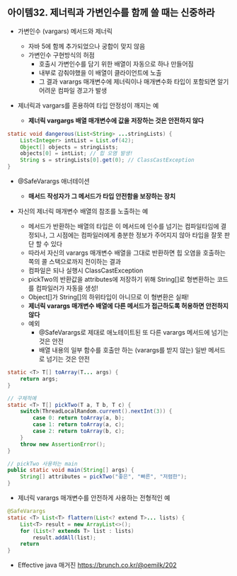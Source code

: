 ## 아이템32. 제너릭과 가변인수를 함께 쓸 때는 신중하라

* 가변인수 (vargars) 메서드와 제너릭
	* 자바 5에 함께 추가되었으나 궁합이 맞지 않음
	* 가변인수 구현방식의 허점
		* 호출시 가변인수를 담기 위한 배열이 자동으로 하나 만들어짐
		* 내부로 감춰야했을 이 배열이 클라이언트에 노출
		* 그 결과 varargs	매개변수에 제너릭이나 매개변수화 타입이 포함되면 알기 어려운 컴파일 경고가 발생

* 제너릭과 vargars를 혼용하여 타입 안정성이 깨지는 예
	* **제너릭 vargargs 배열 매개변수에 값을 저장하는 것은 안전하지 않다**
```java
static void dangerous(List<String> ...stringLists) {
	List<Integer> intList = List.of(42);
	Object[] objects = stringLists;
	objects[0] = intList; // 힙 오염 발생!
	String s = stringLists[0].get(0); // ClassCastException
}
```

* @SafeVarargs 애너테이션
	* **매서드 작성자가 그 메서드가 타입 안전함을 보장하는 장치**

* 자신의 제너릭 매개변수 배열의 참조를 노출하는 예
	* 메서드가 반환하는 배열의 타입은 이 메서드에 인수를 넘기는 컴파일타임에 결정되나, 그 시점에는 컴파일러에게 충분한 정보가 주어지지 않아 타입을 잘못 판단 할 수 있다
	* 따라서 자신의 varargs 매개변수 배열을 그대로 반환하면 힙 오염을 호출하는 쪽의 콜 스택으로까지 전이하는 결과
	* 컴파일은 되나 실행시 ClassCastException 
	* pickTwo의 반환값을 attributes에 저장하기 위해 String[]로 형변환하는 코드를 컴파일러가 자동을 생성!
	* Object[]가 String[]의 하위타입이 아니므로 이 형변환은 실패!
	* **제너릭 varargs	매개변수 배열에 다른 메서드가 접근하도록 허용하면 안전하지 않다**
	* 예외
		* @SafeVarargs로 제대로 애노테이트된 또 다른 varargs 메서드에 넘기는 것은 안전
		* 배열 내용의 일부 함수를 호출만 하는 (varargs를 받지 않는) 일반 메서드로 넘기는 것은 안전
```java
static <T> T[] toArray(T... args) {
	return args;
}

// 구체적예
static <T> T[] pickTwo(T a, T b, T c) {
	switch(ThreadLocalRandom.current().nextInt(3)) {
		case 0: return toArray(a, b);
		case 1: return toArray(a, c);
		case 2: return toArray(b, c);
	}
	throw new AssertionError();
}

// pickTwo 사용하는 main
public static void main(String[] args) {
	String[] attributes = pickTwo("좋은", "빠른", "저렴한");
}
```
* 제너릭 varargs 매개변수를 안전하게 사용하는 전형적인 예
```java
@SafeVarargs
static <T> List<T> flattern(List<? extend T>... lists) {
	List<T> result = new ArrayList<>();
	for (List<? extends T> list : lists)
		result.addAll(list);
	return 
}
```

* Effective java 매거진
https://brunch.co.kr/@oemilk/202
<!--stackedit_data:
eyJoaXN0b3J5IjpbMTQ0OTU2MTU2Nyw4MTMwNTYxMzNdfQ==
-->